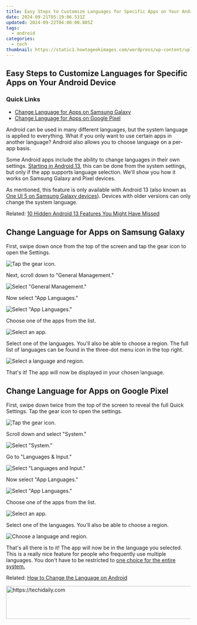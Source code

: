```yaml
---
title: Easy Steps to Customize Languages for Specific Apps on Your Android Device
date: 2024-09-21T05:19:06.531Z
updated: 2024-09-22T04:00:00.885Z
tags:
  - android
categories:
  - tech
thumbnail: https://static1.howtogeekimages.com/wordpress/wp-content/uploads/2022/08/Android-app-languages-2.png
---
```


## Easy Steps to Customize Languages for Specific Apps on Your Android Device

### Quick Links

* [Change Language for Apps on Samsung Galaxy](https://common-error.techidaily.com/step-by-step-solutions-for-fixing-the-code-0xc0000098-issue-in-windows/)
* [Change Language for Apps on Google Pixel](https://phone-solutions.techidaily.com/is-fake-gps-location-spoofer-a-good-choice-on-infinix-hot-40i-drfone-by-drfone-virtual-android/)

 Android can be used in many different languages, but the system language is applied to everything. What if you only want to use certain apps in another language? Android also allows you to choose language on a per-app basis.

 Some Android apps include the ability to change languages in their own settings. [Starting in Android 13](https://snapchat-videos.techidaily.com/from-freelance-filmmaker-to-full-time-financier-snapchat-storytelling-for-2024/), this can be done from the system settings, but only if the app supports language selection. We'll show you how it works on Samsung Galaxy and Pixel devices.

 As mentioned, this feature is only available with Android 13 (also known as [One UI 5 on Samsung Galaxy devices](https://tech-recovery.techidaily.com/how-to-watch-the-star-trek-movies-in-order/)). Devices with older versions can only change the system language.

Related: [10 Hidden Android 13 Features You Might Have Missed](https://snapchat-videos.techidaily.com/from-freelance-filmmaker-to-full-time-financier-snapchat-storytelling-for-2024/) 

##  Change Language for Apps on Samsung Galaxy

 First, swipe down once from the top of the screen and tap the gear icon to open the Settings.

![Tap the gear icon.](https://static1.howtogeekimages.com/wordpress/wp-content/uploads/2022/08/2022-08-23_13-33-41.jpg) 

 Next, scroll down to "General Management."

![Select &quot;General Management.&quot;](https://static1.howtogeekimages.com/wordpress/wp-content/uploads/2022/08/2022-08-23_13-34-47.jpg) 

 Now select "App Languages."

![Select &quot;App Languages.&quot;](https://static1.howtogeekimages.com/wordpress/wp-content/uploads/2022/08/2022-08-23_13-35-08.jpg) 

 Choose one of the apps from the list.

![Select an app.](https://static1.howtogeekimages.com/wordpress/wp-content/uploads/2022/08/2022-08-23_13-35-30.jpg) 

 Select one of the languages. You'll also be able to choose a region. The full list of languages can be found in the three-dot menu icon in the top right.

![Select a language and region.](https://static1.howtogeekimages.com/wordpress/wp-content/uploads/2022/08/2022-08-23_13-40-25.jpg) 

 That's it! The app will now be displayed in your chosen language.

##  Change Language for Apps on Google Pixel

 First, swipe down twice from the top of the screen to reveal the full Quick Settings. Tap the gear icon to open the settings.

![Tap the gear icon.](https://static1.howtogeekimages.com/wordpress/wp-content/uploads/2022/08/2022-08-23_13-43-35.jpg) 

 Scroll down and select "System."

![Select &quot;System.&quot;](https://static1.howtogeekimages.com/wordpress/wp-content/uploads/2022/08/2022-08-23_13-44-02.jpg) 

 Go to "Languages & Input."

![Select &quot;Languages and Input.&quot;](https://static1.howtogeekimages.com/wordpress/wp-content/uploads/2022/08/2022-08-23_13-45-19.jpg) 

 Now select "App Languages."

![Select &quot;App Languages.&quot;](https://static1.howtogeekimages.com/wordpress/wp-content/uploads/2022/08/2022-08-23_13-45-44.jpg) 

 Choose one of the apps from the list.

![Select an app.](https://static1.howtogeekimages.com/wordpress/wp-content/uploads/2022/08/2022-08-23_13-46-21.jpg) 

 Select one of the languages. You'll also be able to choose a region.

![Choose a language and region.](https://static1.howtogeekimages.com/wordpress/wp-content/uploads/2022/08/2022-08-23_13-47-07.jpg) 

 That's all there is to it! The app will now be in the language you selected. This is a really nice feature for people who frequently use multiple languages. You don't have to be restricted to [one choice for the entire system.](https://win-howtos.techidaily.com/guide-to-making-your-windows-11-touchpad-cursor-stay-on-screen/) 

Related: [How to Change the Language on Android](https://win-howtos.techidaily.com/guide-to-making-your-windows-11-touchpad-cursor-stay-on-screen/)

<ins class="adsbygoogle"
     style="display:block"
     data-ad-format="autorelaxed"
     data-ad-client="ca-pub-7571918770474297"
     data-ad-slot="1223367746"></ins>

<ins class="adsbygoogle"
     style="display:block"
     data-ad-client="ca-pub-7571918770474297"
     data-ad-slot="8358498916"
     data-ad-format="auto"
     data-full-width-responsive="true"></ins>



<!-- affiliate ads begin -->
<a href="https://jalbum-affiliate-program.sjv.io/c/5597632/1838960/17916" target="_top" id="1838960">
  <img src="//a.impactradius-go.com/display-ad/17916-1838960" border="0" alt="https://techidaily.com" width="728" height="90"/>
</a>
<img height="0" width="0" src="https://jalbum-affiliate-program.sjv.io/i/5597632/1838960/17916" style="position:absolute;visibility:hidden;" border="0" />
<!-- affiliate ads end -->

